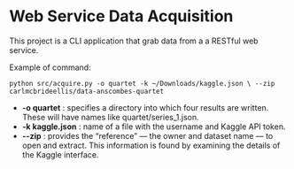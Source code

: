 # Web Service Data Acquisition

This project is a CLI application that grab data from a a RESTful web service.


Example of command: 


```cli
python src/acquire.py -o quartet -k ~/Downloads/kaggle.json \ --zip carlmcbrideellis/data-anscombes-quartet
```


* **-o quartet** : specifies a directory into which four results are written. These will have names like quartet/series_1.json.
* **-k kaggle.json** :  name of a file with the username and Kaggle API token.
* **--zip** : provides the “reference” — the owner and dataset name — to open and extract. This information is found by examining the details of the Kaggle interface.
